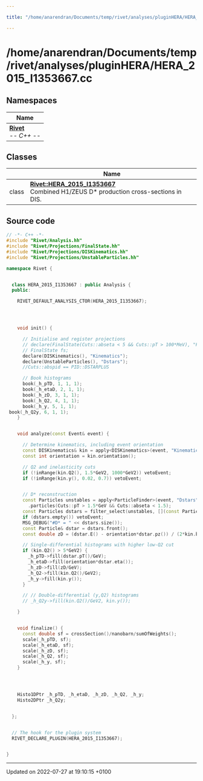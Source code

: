 ```yaml
---

title: "/home/anarendran/Documents/temp/rivet/analyses/pluginHERA/HERA_2015_I1353667.cc"

---
```


# /home/anarendran/Documents/temp/rivet/analyses/pluginHERA/HERA_2015_I1353667.cc



## Namespaces

| Name           |
| -------------- |
| **[Rivet](http://example.org/namespaces/namespacerivet/)** <br>-*- C++ -*-  |

## Classes

|                | Name           |
| -------------- | -------------- |
| class | **[Rivet::HERA_2015_I1353667](http://example.org/classes/classrivet_1_1hera__2015__i1353667/)** <br>Combined H1/ZEUS D* production cross-sections in DIS.  |




## Source code

```cpp
// -*- C++ -*-
#include "Rivet/Analysis.hh"
#include "Rivet/Projections/FinalState.hh"
#include "Rivet/Projections/DISKinematics.hh"
#include "Rivet/Projections/UnstableParticles.hh"

namespace Rivet {


  class HERA_2015_I1353667 : public Analysis {
  public:

    RIVET_DEFAULT_ANALYSIS_CTOR(HERA_2015_I1353667);




    void init() {

      // Initialise and register projections
      // declare(FinalState(Cuts::abseta < 5 && Cuts::pT > 100*MeV), "FS");
      // FinalState fs;
      declare(DISKinematics(), "Kinematics");
      declare(UnstableParticles(), "Dstars");
      //Cuts::abspid == PID::DSTARPLUS

      // Book histograms
      book(_h_pTD, 1, 1, 1);
      book(_h_etaD, 2, 1, 1);
      book(_h_zD, 3, 1, 1);
      book(_h_Q2, 4, 1, 1);
      book(_h_y, 5, 1, 1);
 book(_h_Q2y, 6, 1, 1);
    }


    void analyze(const Event& event) {

      // Determine kinematics, including event orientation
      const DISKinematics& kin = apply<DISKinematics>(event, "Kinematics");
      const int orientation = kin.orientation();

      // Q2 and inelasticity cuts
      if (!inRange(kin.Q2(), 1.5*GeV2, 1000*GeV2)) vetoEvent;
      if (!inRange(kin.y(), 0.02, 0.7)) vetoEvent;


      // D* reconstruction
      const Particles unstables = apply<ParticleFinder>(event, "Dstars")
        .particles(Cuts::pT > 1.5*GeV && Cuts::abseta < 1.5);
      const Particles dstars = filter_select(unstables, [](const Particle& p){ return p.abspid() == PID::DSTARPLUS; });
      if (dstars.empty()) vetoEvent;
      MSG_DEBUG("#D* = " << dstars.size());
      const Particle& dstar = dstars.front();
      const double zD = (dstar.E() - orientation*dstar.pz()) / (2*kin.beamLepton().E()*kin.y());

      // Single-differential histograms with higher low-Q2 cut
      if (kin.Q2() > 5*GeV2) {
        _h_pTD->fill(dstar.pT()/GeV);
        _h_etaD->fill(orientation*dstar.eta());
        _h_zD->fill(zD/GeV);
        _h_Q2->fill(kin.Q2()/GeV2);
        _h_y->fill(kin.y());
      }

      // // Double-differential (y,Q2) histograms
      // _h_Q2y->fill(kin.Q2()/GeV2, kin.y());

    }


    void finalize() { 
      const double sf = crossSection()/nanobarn/sumOfWeights();
      scale(_h_pTD, sf);
      scale(_h_etaD, sf);
      scale(_h_zD, sf);
      scale(_h_Q2, sf);
      scale(_h_y, sf);
    }




    Histo1DPtr _h_pTD, _h_etaD, _h_zD, _h_Q2, _h_y;
    Histo2DPtr _h_Q2y;


  };


  // The hook for the plugin system
  RIVET_DECLARE_PLUGIN(HERA_2015_I1353667);


}
```


-------------------------------

Updated on 2022-07-27 at 19:10:15 +0100
